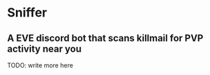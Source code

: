 # Sniffer

## A EVE discord bot that scans killmail for PVP activity near you

TODO: write more here